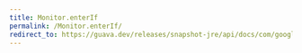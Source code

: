 ```yaml
---
title: Monitor.enterIf
permalink: /Monitor.enterIf/
redirect_to: https://guava.dev/releases/snapshot-jre/api/docs/com/google/common/util/concurrent/Monitor.html#enterIf-com.google.common.util.concurrent.Monitor.Guard-
---
```

